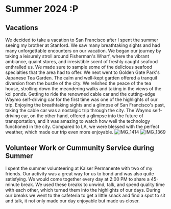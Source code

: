 # Summer 2024 :P
## Vacations
We decided to take a vacation to San Francisco after I spent the summer seeing my brother at Stanford. We saw many breathtaking sights and had many unforgettable encounters on our vacation. We began our journey by taking a leisurely stroll around Fisherman's Wharf, where the vibrant ambiance, quaint stores, and irresistible scent of freshly caught seafood enthralled us. We made sure to sample some of the delicious seafood specialties that the area had to offer. We next went to Golden Gate Park's Japanese Tea Garden. The calm and well-kept garden offered a tranquil diversion from the bustle of the city. We relished the peace of the tea house, strolling down the meandering walks and taking in the views of the koi ponds. Getting to ride the renowned cable car and the cutting-edge Waymo self-driving car for the first time was one of the highlights of our trip. Enjoying the breathtaking sights and a glimpse of San Francisco's past, taking the cable car was a nostalgic trip through the city. The Waymo self-driving car, on the other hand, offered a glimpse into the future of transportation, and it was amazing to watch how well the technology functioned in the city. Compared to LA, we were blessed with the perfect weather, which made our trip even more enjoyable. 
![IMG_1414](https://github.com/user-attachments/assets/7d2efd83-9127-47bd-a653-23ad236f34a4)
![IMG_1369](https://github.com/user-attachments/assets/862069d3-3a8d-45c4-99ca-6ebb1e60113c)

## Volunteer Work or Cummunity Service during Summer 
I spent the summer volunteering at Kaiser Permanente with two of my friends. Our activity was a great way for us to bond and was also quite satisfying. We would come together every day at 2:00 PM to share a 45-minute break. We used these breaks to unwind, talk, and spend quality time with each other, which turned them into the highlights of our days. During our breaks we went to the cafeteria to get a little snack and find a spot to sit and talk, it not only made our day enjoyable but made us closer. 
